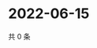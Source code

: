 # 2022-06-15

共 0 条

<!-- BEGIN WEIBO -->
<!-- 最后更新时间 Wed Jun 15 2022 13:19:19 GMT+0800 (China Standard Time) -->

<!-- END WEIBO -->
